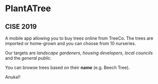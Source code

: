 # PlantATree
## CISE 2019 

A mobile app allowing you to buy trees online from TreeCo.
The trees are imported or home-grown and you can choose from 10 nurseries.

Our targets are *landscape gardeners*, *housing developers*, *local councils* and
the *general public*.

You can browse trees based on their **name** (e.g. Beech Tree).

Anuka!!